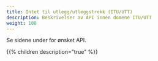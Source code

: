 ```yaml
---
title: Intet til utlegg/utleggstrekk (ITU/UTT)
description: Beskrivelser av API innen domene ITU/UTT
weight: 100
---
```


Se sidene under for ønsket API.

{{% children description="true" %}}
